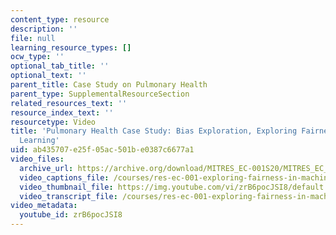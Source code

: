 ```yaml
---
content_type: resource
description: ''
file: null
learning_resource_types: []
ocw_type: ''
optional_tab_title: ''
optional_text: ''
parent_title: Case Study on Pulmonary Health
parent_type: SupplementalResourceSection
related_resources_text: ''
resource_index_text: ''
resourcetype: Video
title: 'Pulmonary Health Case Study: Bias Exploration, Exploring Fairness in Machine
  Learning'
uid: ab435707-e25f-05ac-501b-e0387c6677a1
video_files:
  archive_url: https://archive.org/download/MITRES_EC-001S20/MITRES_EC_001S20_video10_300k.mp4
  video_captions_file: /courses/res-ec-001-exploring-fairness-in-machine-learning-for-international-development-spring-2020/828b9562d2ba5c3f8ab55d84fb73a556_zrB6pocJSI8.vtt
  video_thumbnail_file: https://img.youtube.com/vi/zrB6pocJSI8/default.jpg
  video_transcript_file: /courses/res-ec-001-exploring-fairness-in-machine-learning-for-international-development-spring-2020/c8056edc05e668b70ad91359bee02b74_zrB6pocJSI8.pdf
video_metadata:
  youtube_id: zrB6pocJSI8
---
```

